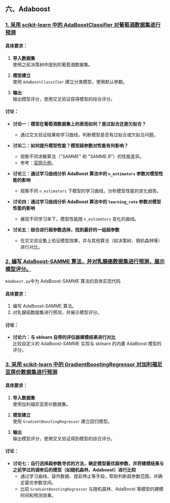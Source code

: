 ## 六、Adaboost

### [1. 采用 scikit-learn 中的 AdaBoostClassifier 对葡萄酒数据集进行预测](ML6_1.ipynb)

#### 具体要求：

1. **导入数据集**  
   使用之前决策树中提到的葡萄酒数据集。

2. **模型建立**  
   使用 `AdaBoostClassifier` 建立分类模型，使用默认参数。

3. **输出**  
   输出模型评分，使用交叉验证获得模型的综合评分。

#### 讨论：

- **讨论一：模型在葡萄酒数据集上的表现如何？是过拟合还是欠拟合？**
   - 通过交叉验证结果和学习曲线，判断模型是否有过拟合或欠拟合问题。

- **讨论二：如何提升模型性能？模型超参数对性能有何影响？**  
   - 观察不同求解算法（"SAMME" 和 "SAMME.R"）的性能差异。  
   - 参考：[官网示例](https://scikit-learn.org/stable/auto_examples/ensemble/plot_adaboost_hastie_10_2.html#sphx-glr-auto-examples-ensemble-plot-adaboost-hastie-10-2-py)。

- **讨论三：通过学习曲线分析 AdaBoost 算法中的 `n_estimators` 参数对模型性能的影响**  
   - 观察不同 `n_estimators` 下模型的学习曲线，分析模型性能的变化趋势。

- **讨论四：通过学习曲线分析 AdaBoost 算法中的 `learning_rate` 参数对模型性能的影响**  
   - 展现不同学习率下，模型性能随 `n_estimators` 变化的曲线。

- **讨论五：综合进行超参数选择，找到最好的一组超参数**  
   - 在交叉验证集上验证模型效果，并与其他算法（如决策树、随机森林等）进行对比。

### [2. 编写 AdaBoost-SAMME 算法，并对乳腺癌数据集进行预测，展示模型评分。](ML6_2.ipynb)

`AdaBoost.py`中为 AdaBoost-SAMME 算法的具体实现代码 

#### 具体要求：

1. 编写 AdaBoost-SAMME 算法。
2. 对乳腺癌数据集进行预测，并展示模型评分。

#### 讨论：

- **讨论六：与 sklearn 自带的评估器建模结果进行对比**  
   比较自定义的 AdaBoost-SAMME 实现与 sklearn 的内置 AdaBoost 模型的评分。

### [3. 采用 scikit-learn 中的 GradientBoostingRegressor 对加利福尼亚房价数据集进行预测](ML6_3.ipynb)

#### 具体要求：

1. **导入数据集**  
   使用加利福尼亚房价数据集。

2. **模型建立**  
   使用 `GradientBoostingRegressor` 建立回归模型。

3. **输出**  
   输出模型评分，使用交叉验证得到模型的综合评分。

#### 讨论：

- **讨论七：自行选择超参数寻优的方法，确定模型最优超参数，并将建模结果与之前学过的调参后的模型（如随机森林、Adaboost）进行比较**  
   - 通过学习曲线、袋外数据、提前停止等手段，帮助判断超参数范围，并确定最优参数空间。  
   - 比较 `GradientBoostingRegressor` 与随机森林、AdaBoost 等模型的建模时间和预测效果。
